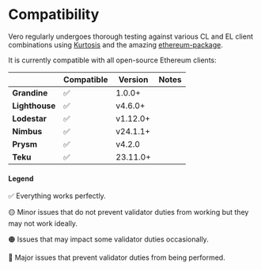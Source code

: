 # Compatibility

Vero regularly undergoes thorough testing against various CL and EL client combinations using [Kurtosis](https://github.com/kurtosis-tech/kurtosis) and the amazing [ethereum-package](https://github.com/ethpandaops/ethereum-package).

It is currently compatible with all open-source Ethereum clients:

|                | Compatible | Version  | Notes |
|----------------|------------|----------|---|
| **Grandine**   | ✅          | 1.0.0+   |   |
| **Lighthouse** | ✅          | v4.6.0+  |   |
| **Lodestar**   | ✅          | v1.12.0+ |   |
| **Nimbus**     | ✅          | v24.1.1+ |   |
| **Prysm**      | ✅          | v4.2.0   |   |
| **Teku**       | ✅          | 23.11.0+ |   |

#### Legend
✅ Everything works perfectly.

🟡 Minor issues that do not prevent validator duties from working but they may not work ideally.

🟠 Issues that may impact some validator duties occasionally.

🔴 Major issues that prevent validator duties from being performed.
